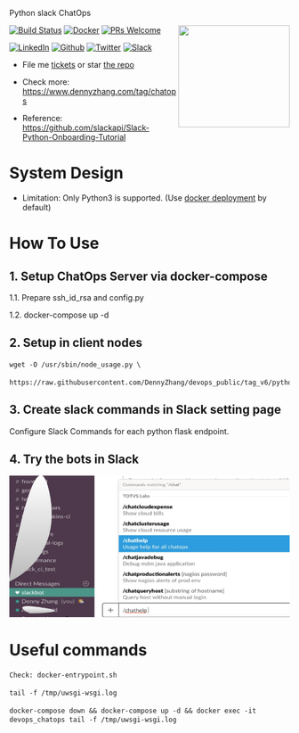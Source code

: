 Python slack ChatOps

<a href="https://github.com/DennyZhang?tab=followers"><img align="right" width="200" height="183" src="https://www.dennyzhang.com/wp-content/uploads/denny/watermark/github.png" /></a>

[![Build Status](https://travis-ci.org/DennyZhang/chatops_slack.svg?branch=master)](https://travis-ci.org/DennyZhang/chatops_slack) [![Docker](https://www.dennyzhang.com/wp-content/uploads/sns/docker.png)](https://hub.docker.com/r/denny/chatops_slack/) [![PRs Welcome](https://img.shields.io/badge/PRs-welcome-brightgreen.svg)](http://makeapullrequest.com)

[![LinkedIn](https://www.dennyzhang.com/wp-content/uploads/sns/linkedin.png)](https://www.linkedin.com/in/dennyzhang001) [![Github](https://www.dennyzhang.com/wp-content/uploads/sns/github.png)](https://github.com/DennyZhang) [![Twitter](https://www.dennyzhang.com/wp-content/uploads/sns/twitter.png)](https://twitter.com/dennyzhang001) [![Slack](https://www.dennyzhang.com/wp-content/uploads/sns/slack.png)](https://goo.gl/ozDDyL)

- File me [tickets](https://github.com/DennyZhang/chatops_slack/issues) or star [the repo](https://github.com/DennyZhang/chatops_slack)

- Check more: https://www.dennyzhang.com/tag/chatops
- Reference: https://github.com/slackapi/Slack-Python-Onboarding-Tutorial

# System Design
- Limitation: Only Python3 is supported. (Use [docker deployment](./docker-compose.yml) by default)

# How To Use
## 1. Setup ChatOps Server via docker-compose

1.1. Prepare ssh_id_rsa and config.py

1.2. docker-compose up -d

## 2. Setup in client nodes
```
wget -O /usr/sbin/node_usage.py \
     https://raw.githubusercontent.com/DennyZhang/devops_public/tag_v6/python/node_usage/node_usage.py
```

## 3. Create slack commands in Slack setting page
Configure Slack Commands for each python flask endpoint.

## 4. Try the bots in Slack
![](images/chatops.jpg)

# Useful commands
```
Check: docker-entrypoint.sh

tail -f /tmp/uwsgi-wsgi.log

docker-compose down && docker-compose up -d && docker exec -it devops_chatops tail -f /tmp/uwsgi-wsgi.log
```
